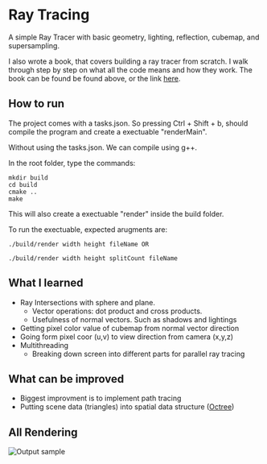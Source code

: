 # Ray Tracing
A simple Ray Tracer with basic geometry, lighting, reflection, cubemap, and supersampling. 

I also wrote a book, that covers building a ray tracer from scratch. I walk through step by step on what all the code means and how they work. The book can be found be found above, or the link [here](https://drive.google.com/file/d/1Gst_P7AaeW43OLikB3RMqsf97JPNXFzq/view).

## How to run
The project comes with a tasks.json. So pressing Ctrl + Shift + b, should
compile the program and create a exectuable "renderMain".

Without using the tasks.json. We can compile using g++.

In the root folder, type the commands:
```console
mkdir build
cd build
cmake ..
make
```

This will also create a exectuable "render" inside the build folder.

To run the exectuable, expected arugments are:
```console
./build/render width height fileName OR

./build/render width height splitCount fileName
```

## What I learned
- Ray Intersections with sphere and plane. 
  - Vector operations: dot product and cross products.
  - Usefulness of normal vectors. Such as shadows and lightings
- Getting pixel color value of cubemap from normal vector direction
- Going form pixel coor (u,v) to view direction from camera (x,y,z)
- Multithreading
  - Breaking down screen into different parts for parallel ray tracing
## What can be improved
- Biggest improvment is to implement path tracing
- Putting scene data (triangles) into spatial data structure ([Octree](https://github.com/DharshanV/Octree-QuadTree))

## All Rendering
![Output sample](https://i.imgur.com/fwfgw0l.png)
